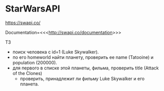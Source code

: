 # StarWarsAPI

https://swapi.co/

Documentation=<<<<http://swapi.co/documentation>>>>

ТЗ
- поиск человека с id=1 (Luke Skywalker).
- по его homeworld найти планету, проверить ее name (Tatooine) и population (200000).
- для первого в списке этой планеты, фильма, проверить title (Attack of the Clones)
    - проверить, принадлежит ли фильму Luke Skywalker и его планета.